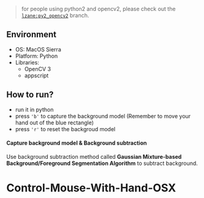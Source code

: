 > for people using python2 and opencv2, please check out the [`lzane:py2_opencv2`](https://github.com/lzane/Fingers-Detection-using-OpenCV-and-Python/tree/py2_opencv2) branch.

## Environment
- OS: MacOS Sierra
- Platform: Python
- Libraries: 
	- OpenCV 3
	- appscript

## How to run?
- run it in python
- press `'b'` to capture the background model (Remember to move your hand out of the blue rectangle)
- press `'r'` to reset the backgroud model

#### Capture background model & Background subtraction
Use background subtraction method called **Gaussian Mixture-based Background/Foreground Segmentation Algorithm** to subtract background. 


# Control-Mouse-With-Hand-OSX
